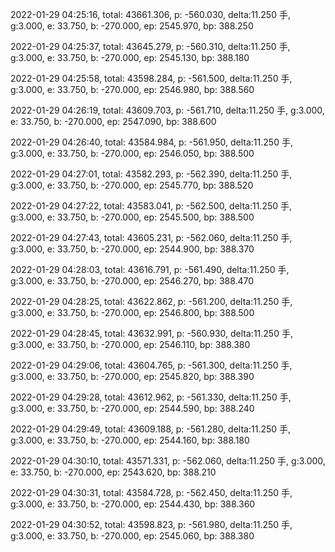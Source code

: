 2022-01-29 04:25:16, total: 43661.306, p: -560.030, delta:11.250 手, g:3.000, e: 33.750, b: -270.000, ep: 2545.970, bp: 388.250

2022-01-29 04:25:37, total: 43645.279, p: -560.310, delta:11.250 手, g:3.000, e: 33.750, b: -270.000, ep: 2545.130, bp: 388.180

2022-01-29 04:25:58, total: 43598.284, p: -561.500, delta:11.250 手, g:3.000, e: 33.750, b: -270.000, ep: 2546.980, bp: 388.560

2022-01-29 04:26:19, total: 43609.703, p: -561.710, delta:11.250 手, g:3.000, e: 33.750, b: -270.000, ep: 2547.090, bp: 388.600

2022-01-29 04:26:40, total: 43584.984, p: -561.950, delta:11.250 手, g:3.000, e: 33.750, b: -270.000, ep: 2546.050, bp: 388.500

2022-01-29 04:27:01, total: 43582.293, p: -562.390, delta:11.250 手, g:3.000, e: 33.750, b: -270.000, ep: 2545.770, bp: 388.520

2022-01-29 04:27:22, total: 43583.041, p: -562.500, delta:11.250 手, g:3.000, e: 33.750, b: -270.000, ep: 2545.500, bp: 388.500

2022-01-29 04:27:43, total: 43605.231, p: -562.060, delta:11.250 手, g:3.000, e: 33.750, b: -270.000, ep: 2544.900, bp: 388.370

2022-01-29 04:28:03, total: 43616.791, p: -561.490, delta:11.250 手, g:3.000, e: 33.750, b: -270.000, ep: 2546.270, bp: 388.470

2022-01-29 04:28:25, total: 43622.862, p: -561.200, delta:11.250 手, g:3.000, e: 33.750, b: -270.000, ep: 2546.800, bp: 388.500

2022-01-29 04:28:45, total: 43632.991, p: -560.930, delta:11.250 手, g:3.000, e: 33.750, b: -270.000, ep: 2546.110, bp: 388.380

2022-01-29 04:29:06, total: 43604.765, p: -561.300, delta:11.250 手, g:3.000, e: 33.750, b: -270.000, ep: 2545.820, bp: 388.390

2022-01-29 04:29:28, total: 43612.962, p: -561.330, delta:11.250 手, g:3.000, e: 33.750, b: -270.000, ep: 2544.590, bp: 388.240

2022-01-29 04:29:49, total: 43609.188, p: -561.280, delta:11.250 手, g:3.000, e: 33.750, b: -270.000, ep: 2544.160, bp: 388.180

2022-01-29 04:30:10, total: 43571.331, p: -562.060, delta:11.250 手, g:3.000, e: 33.750, b: -270.000, ep: 2543.620, bp: 388.210

2022-01-29 04:30:31, total: 43584.728, p: -562.450, delta:11.250 手, g:3.000, e: 33.750, b: -270.000, ep: 2544.430, bp: 388.360

2022-01-29 04:30:52, total: 43598.823, p: -561.980, delta:11.250 手, g:3.000, e: 33.750, b: -270.000, ep: 2545.060, bp: 388.380